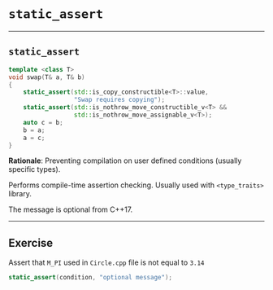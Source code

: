 <!-- .slide: data-background="#111111" -->
# `static_assert`

___

## `static_assert`

```cpp
template <class T>
void swap(T& a, T& b)
{
    static_assert(std::is_copy_constructible<T>::value,
                  "Swap requires copying");
    static_assert(std::is_nothrow_move_constructible_v<T> &&
                  std::is_nothrow_move_assignable_v<T>);
    auto c = b;
    b = a;
    a = c;
}
```
<!-- .element: class="fragment fade-in" -->

**Rationale**: Preventing compilation on user defined conditions (usually specific types).
<!-- .element: class="fragment fade-in" -->

Performs compile-time assertion checking. Usually used with `<type_traits>` library.
<!-- .element: class="fragment fade-in" -->

The message is optional from C++17.
<!-- .element: class="fragment fade-in" -->

___

## Exercise

Assert that `M_PI` used in `Circle.cpp` file is not equal to `3.14`

```cpp
static_assert(condition, "optional message");
```
